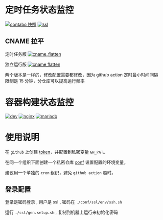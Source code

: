 # 定时任务状态监控

[![contabo 快照](https://github.com/i18n-cron/cron/actions/workflows/contabo.snapshot.yml/badge.svg)](https://github.com/i18n-cron/cron/actions/workflows/contabo.snapshot.yml)
[![ssl](https://github.com/i18n-cron/cron/actions/workflows/ssl.yml/badge.svg)](https://github.com/i18n-cron/cron/actions/workflows/ssl.yml)

## CNAME 拉平

定时任务版 [![cname_flatten](https://github.com/i18n-cron/cron/actions/workflows/cname_flatten.yml/badge.svg)](https://github.com/i18n-cron/cron/actions/workflows/cname_flatten.yml)

独立运行版 [![cname flatten](https://github.com/i18n-cron/cname_cron/actions/workflows/cname_flatten.yml/badge.svg)](https://github.com/i18n-cron/cname_cron/actions/workflows/cname_flatten.yml)

两个版本是一样的，修改配置需要都修改，因为 github action 定时最小时间间隔限制是 15 分钟，分仓库可以提高运行频率

# 容器构建状态监控

[![dev](https://github.com/i18n-ops/docker/actions/workflows/dev.yml/badge.svg)](https://github.com/i18n-ops/docker/actions/workflows/dev.yml)
[![nginx](https://github.com/i18n-ops/docker/actions/workflows/nginx.yml/badge.svg)](https://github.com/i18n-ops/docker/actions/workflows/nginx.yml)
[![mariadb](https://github.com/i18n-ops/docker/actions/workflows/mariadb.yml/badge.svg)](https://github.com/i18n-ops/docker/actions/workflows/mariadb.yml)

# 使用说明

在 `github` 上创建 [token](https://github.com/settings/tokens)，并配置到私密变量 `GH_PAT`。

在同一个组织下面创建一个私密仓库 [conf](https://github.com/i18n-cron/conf) 设置配置的环境变量。

建议用一个单独的 `cron` 组织，避免 `github action` 超时。

## 登录配置

登录是密码登录 , 用户是 ssl , 密码在 `./conf/ssl/env/ssh.sh`

运行 `./ssl/gen.setup.sh` , 复制到机器上运行来初始化密码
